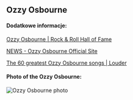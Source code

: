 ## Ozzy Osbourne
#### Dodatkowe informacje:
[Ozzy Osbourne | Rock & Roll Hall of Fame](https://www.rockhall.com/ozzy-osbourne)

[NEWS - Ozzy Osbourne Official Site](https://www.ozzy.com/news)

[The 60 greatest Ozzy Osbourne songs | Louder](https://www.loudersound.com/features/the-60-best-Ozzy-Osbourne-songs)

#### Photo of the Ozzy Osbourne:
![Ozzy Osbourne photo](https://i.pinimg.com/originals/c4/48/d5/c448d5fa3da8eca239f414d7025817f2.jpg)
